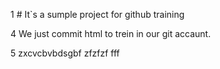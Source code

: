 1 # It`s a sumple project for github training


4 We just commit html to trein in our git accaunt.


5 zxcvcbvbdsgbf
zfzfzf
fff
